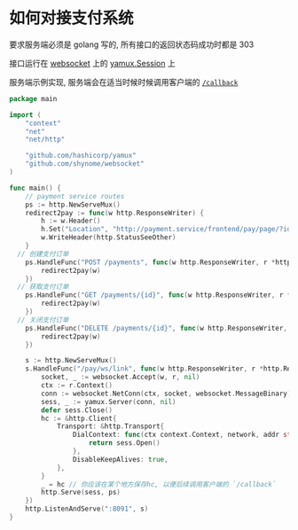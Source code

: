 # 如何对接支付系统

要求服务端必须是 golang 写的, 所有接口的返回状态码成功时都是 303

接口运行在 [websocket](https://github.com/coder/websocket) 上的 [yamux.Session](https://pkg.go.dev/github.com/hashicorp/yamux#Server) 上

服务端示例实现, 服务端会在适当时候时候调用客户端的 [`/callback`](./psc.go#L63)

```go
package main

import (
	"context"
	"net"
	"net/http"

	"github.com/hashicorp/yamux"
	"github.com/shynome/websocket"
)

func main() {
	// payment service routes
	ps := http.NewServeMux()
	redirect2pay := func(w http.ResponseWriter) {
		h := w.Header()
		h.Set("Location", "http://payment.service/frontend/pay/page/?id={id}")
		w.WriteHeader(http.StatusSeeOther)
	}
  // 创建支付订单
	ps.HandleFunc("POST /payments", func(w http.ResponseWriter, r *http.Request) {
		redirect2pay(w)
	})
  // 获取支付订单
	ps.HandleFunc("GET /payments/{id}", func(w http.ResponseWriter, r *http.Request) {
		redirect2pay(w)
	})
  // 关闭支付订单
	ps.HandleFunc("DELETE /payments/{id}", func(w http.ResponseWriter, r *http.Request) {
		redirect2pay(w)
	})

	s := http.NewServeMux()
	s.HandleFunc("/pay/ws/link", func(w http.ResponseWriter, r *http.Request) {
		socket, _ := websocket.Accept(w, r, nil)
		ctx := r.Context()
		conn := websocket.NetConn(ctx, socket, websocket.MessageBinary)
		sess, _ := yamux.Server(conn, nil)
		defer sess.Close()
		hc := &http.Client{
			Transport: &http.Transport{
				DialContext: func(ctx context.Context, network, addr string) (net.Conn, error) {
					return sess.Open()
				},
				DisableKeepAlives: true,
			},
		}
		_ = hc // 你应该在某个地方保存hc, 以便后续调用客户端的 `/callback`
		http.Serve(sess, ps)
	})
	http.ListenAndServe(":8091", s)
}

```
